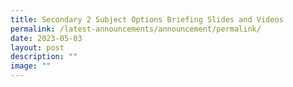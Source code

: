```yaml
---
title: Secondary 2 Subject Options Briefing Slides and Videos
permalink: /latest-announcements/announcement/permalink/
date: 2023-05-03
layout: post
description: ""
image: ""
---
```

